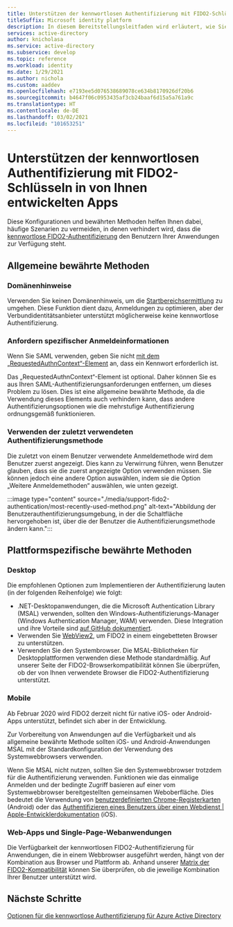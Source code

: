 ```yaml
---
title: Unterstützen der kennwortlosen Authentifizierung mit FIDO2-Schlüsseln in von Ihnen entwickelten Apps | Azure
titleSuffix: Microsoft identity platform
description: In diesem Bereitstellungsleitfaden wird erläutert, wie Sie die kennwortlose Authentifizierung mit FIDO2-Sicherheitsschlüsseln in den von Ihnen entwickelten Anwendungen unterstützen.
services: active-directory
author: knicholasa
ms.service: active-directory
ms.subservice: develop
ms.topic: reference
ms.workload: identity
ms.date: 1/29/2021
ms.author: nichola
ms.custom: aaddev
ms.openlocfilehash: e7193ee5d076538689078ce634b8170926df20b6
ms.sourcegitcommit: b4647f06c0953435af3cb24baaf6d15a5a761a9c
ms.translationtype: HT
ms.contentlocale: de-DE
ms.lasthandoff: 03/02/2021
ms.locfileid: "101653251"
---
```

# <a name="support-passwordless-authentication-with-fido2-keys-in-apps-you-develop"></a>Unterstützen der kennwortlosen Authentifizierung mit FIDO2-Schlüsseln in von Ihnen entwickelten Apps

Diese Konfigurationen und bewährten Methoden helfen Ihnen dabei, häufige Szenarien zu vermeiden, in denen verhindert wird, dass die [kennwortlose FIDO2-Authentifizierung](../../active-directory/authentication/concept-authentication-passwordless.md) den Benutzern Ihrer Anwendungen zur Verfügung steht.

## <a name="general-best-practices"></a>Allgemeine bewährte Methoden

### <a name="domain-hints"></a>Domänenhinweise

Verwenden Sie keinen Domänenhinweis, um die [Startbereichsermittlung](../../active-directory/manage-apps/configure-authentication-for-federated-users-portal.md) zu umgehen. Diese Funktion dient dazu, Anmeldungen zu optimieren, aber der Verbundidentitätsanbieter unterstützt möglicherweise keine kennwortlose Authentifizierung.

### <a name="requiring-specific-credentials"></a>Anfordern spezifischer Anmeldeinformationen

Wenn Sie SAML verwenden, geben Sie nicht [mit dem „RequestedAuthnContext“-Element](single-sign-on-saml-protocol.md#requestauthncontext) an, dass ein Kennwort erforderlich ist.

Das „RequestedAuthnContext“-Element ist optional. Daher können Sie es aus Ihren SAML-Authentifizierungsanforderungen entfernen, um dieses Problem zu lösen. Dies ist eine allgemeine bewährte Methode, da die Verwendung dieses Elements auch verhindern kann, dass andere Authentifizierungsoptionen wie die mehrstufige Authentifizierung ordnungsgemäß funktionieren.

### <a name="using-the-most-recently-used-authentication-method"></a>Verwenden der zuletzt verwendeten Authentifizierungsmethode

Die zuletzt von einem Benutzer verwendete Anmeldemethode wird dem Benutzer zuerst angezeigt. Dies kann zu Verwirrung führen, wenn Benutzer glauben, dass sie die zuerst angezeigte Option verwenden müssen. Sie können jedoch eine andere Option auswählen, indem sie die Option „Weitere Anmeldemethoden“ auswählen, wie unten gezeigt.

:::image type="content" source="./media/support-fido2-authentication/most-recently-used-method.png" alt-text="Abbildung der Benutzerauthentifizierungsumgebung, in der die Schaltfläche hervorgehoben ist, über die der Benutzer die Authentifizierungsmethode ändern kann.":::

## <a name="platform-specific-best-practices"></a>Plattformspezifische bewährte Methoden

### <a name="desktop"></a>Desktop

Die empfohlenen Optionen zum Implementieren der Authentifizierung lauten (in der folgenden Reihenfolge) wie folgt:

- .NET-Desktopanwendungen, die die Microsoft Authentication Library (MSAL) verwenden, sollten den Windows-Authentifizierungs-Manager (Windows Authentication Manager, WAM) verwenden. Diese Integration und ihre Vorteile sind [auf GitHub dokumentiert](https://github.com/AzureAD/microsoft-authentication-library-for-dotnet/wiki/wam).
- Verwenden Sie [WebView2](/microsoft-edge/webview2/), um FIDO2 in einem eingebetteten Browser zu unterstützen.
- Verwenden Sie den Systembrowser. Die MSAL-Bibliotheken für Desktopplattformen verwenden diese Methode standardmäßig. Auf unserer Seite der FIDO2-Browserkompatibilität können Sie überprüfen, ob der von Ihnen verwendete Browser die FIDO2-Authentifizierung unterstützt.

### <a name="mobile"></a>Mobile

Ab Februar 2020 wird FIDO2 derzeit nicht für native iOS- oder Android-Apps unterstützt, befindet sich aber in der Entwicklung.

Zur Vorbereitung von Anwendungen auf die Verfügbarkeit und als allgemeine bewährte Methode sollten iOS- und Android-Anwendungen MSAL mit der Standardkonfiguration der Verwendung des Systemwebbrowsers verwenden.

Wenn Sie MSAL nicht nutzen, sollten Sie den Systemwebbrowser trotzdem für die Authentifizierung verwenden. Funktionen wie das einmalige Anmelden und der bedingte Zugriff basieren auf einer vom Systemwebbrowser bereitgestellten gemeinsamen Weboberfläche. Dies bedeutet die Verwendung von [benutzerdefinierten Chrome-Registerkarten](https://developer.chrome.com/docs/multidevice/android/customtabs/) (Android) oder das [Authentifizieren eines Benutzers über einen Webdienst | Apple-Entwicklerdokumentation](https://developer.apple.com/documentation/authenticationservices/authenticating_a_user_through_a_web_service) (iOS).

### <a name="web-and-single-page-apps"></a>Web-Apps und Single-Page-Webanwendungen

Die Verfügbarkeit der kennwortlosen FIDO2-Authentifizierung für Anwendungen, die in einem Webbrowser ausgeführt werden, hängt von der Kombination aus Browser und Plattform ab. Anhand unserer [Matrix der FIDO2-Kompatibilität](../authentication/fido2-compatibility.md) können Sie überprüfen, ob die jeweilige Kombination Ihrer Benutzer unterstützt wird.

## <a name="next-steps"></a>Nächste Schritte

[Optionen für die kennwortlose Authentifizierung für Azure Active Directory](../../active-directory/authentication/concept-authentication-passwordless.md)
